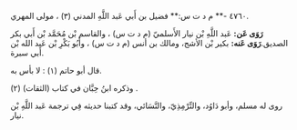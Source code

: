 ٤٧٦٠ -** م د ت س:** فضيل بن أَبي عَبد اللَّهِ المدني (٣) ، مولى المهري.

**رَوَى عَن:** عَبد اللَّهِ بْن نيار الأَسلميّ (م د ت س) ، والقاسم بْن مُحَمَّد بْن أَبي بكر الصديق.**رَوَى عَنه:** بكير بْن الأشج، ومالك بن أنس (م د ت س) ، وأَبُو بَكْرِ بْن عَبد الله بْن أَبي سبرة.

قال أبو حاتم (١) : لا بأس به.

وذكره ابنُ حِبَّان في كتاب (الثقات) (٢) .

روى له مسلم، وأبو دَاوُد، والتِّرْمِذِيّ، والنَّسَائي، وقد كتبنا حديثه فِي ترجمة عَبد اللَّهِ بْن نيار.